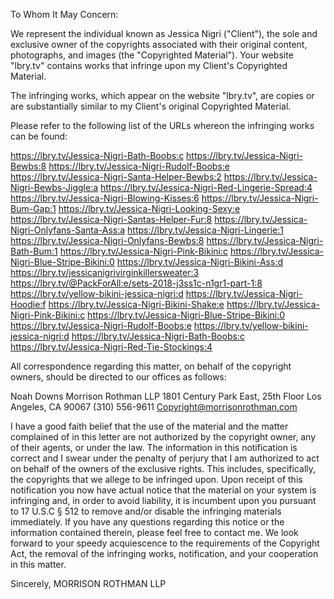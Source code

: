 To Whom It May Concern:

We represent the individual known as Jessica Nigri ("Client"), the sole and exclusive owner of the copyrights associated with their original content, photographs, and images (the "Copyrighted Material"). Your website "lbry.tv" contains works that infringe upon my Client's Copyrighted Material.

The infringing works, which appear on the website "lbry.tv", are copies or are substantially similar to my Client's original Copyrighted Material.

Please refer to the following list of the URLs whereon the infringing works can be found:

https://lbry.tv/Jessica-Nigri-Bath-Boobs:c
https://lbry.tv/Jessica-Nigri-Bewbs:8
https://lbry.tv/Jessica-Nigri-Rudolf-Boobs:e
https://lbry.tv/Jessica-Nigri-Santa-Helper-Bewbs:2
https://lbry.tv/Jessica-Nigri-Bewbs-Jiggle:a
https://lbry.tv/Jessica-Nigri-Red-Lingerie-Spread:4
https://lbry.tv/Jessica-Nigri-Blowing-Kisses:6
https://lbry.tv/Jessica-Nigri-Bum-Gap:1
https://lbry.tv/Jessica-Nigri-Looking-Sexy:e
https://lbry.tv/Jessica-Nigri-Santas-Helper-Fur:8
https://lbry.tv/Jessica-Nigri-Onlyfans-Santa-Ass:a
https://lbry.tv/Jessica-Nigri-Lingerie:1
https://lbry.tv/Jessica-Nigri-Onlyfans-Bewbs:8
https://lbry.tv/Jessica-Nigri-Bath-Bum:1
https://lbry.tv/Jessica-Nigri-Pink-Bikini:c
https://lbry.tv/Jessica-Nigri-Blue-Stripe-Bikini:0
https://lbry.tv/Jessica-Nigri-Bikini-Ass:d
https://lbry.tv/jessicanigrivirginkillersweater:3
https://lbry.tv/@PackForAll:e/sets-2018-j3ss1c-n1gr1-part-1:8
https://lbry.tv/yellow-bikini-jessica-nigri:d
https://lbry.tv/Jessica-Nigri-Hoodie:f
https://lbry.tv/Jessica-Nigri-Bikini-Shake:e
https://lbry.tv/Jessica-Nigri-Pink-Bikini:c
https://lbry.tv/Jessica-Nigri-Blue-Stripe-Bikini:0
https://lbry.tv/Jessica-Nigri-Rudolf-Boobs:e
https://lbry.tv/yellow-bikini-jessica-nigri:d
https://lbry.tv/Jessica-Nigri-Bath-Boobs:c
https://lbry.tv/Jessica-Nigri-Red-Tie-Stockings:4

﻿All correspondence regarding this matter, on behalf of the copyright owners, should be directed to our offices as follows:

Noah Downs
Morrison Rothman LLP
1801 Century Park East, 25th Floor
Los Angeles, CA 90067
(310) 556-9611
Copyright@morrisonrothman.com

I have a good faith belief that the use of the material and the matter complained of in this letter are not authorized by the copyright owner, any of their agents, or under the law. The information in this notification is correct and I swear under the penalty of perjury that I am authorized to act on behalf of the owners of the exclusive rights. This includes, specifically, the copyrights that we allege to be infringed upon.
Upon receipt of this notification you now have actual notice that the material on your system is infringing and, in order to avoid liability, it is incumbent upon you pursuant to 17 U.S.C § 512 to remove and/or disable the infringing materials immediately.
If you have any questions regarding this notice or the information contained therein, please feel free to contact me. We look forward to your speedy acquiescence to the requirements of the Copyright Act, the removal of the infringing works, notification, and your cooperation in this matter.

Sincerely,
MORRISON ROTHMAN LLP
